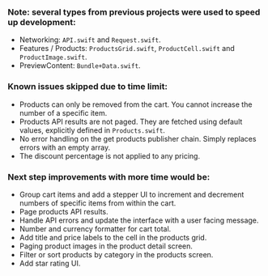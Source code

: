 ### Note: several types from previous projects were used to speed up development:
- Networking: `API.swift` and `Request.swift`.
- Features / Products: `ProductsGrid.swift`, `ProductCell.swift` and `ProductImage.swift`.
- PreviewContent: `Bundle+Data.swift`.

### Known issues skipped due to time limit:
- Products can only be removed from the cart. You cannot increase the number of a specific item.
- Products API results are not paged. They are fetched using default values, explicitly defined in `Products.swift`.
- No error handling on the get products publisher chain. Simply replaces errors with an empty array.
- The discount percentage is not applied to any pricing.

### Next step improvements with more time would be:
- Group cart items and add a stepper UI to increment and decrement numbers of specific items from within the cart.
- Page products API results.
- Handle API errors and update the interface with a user facing message.
- Number and currency formatter for cart total.
- Add title and price labels to the cell in the products grid.
- Paging product images in the product detail screen.
- Filter or sort products by category in the products screen.
- Add star rating UI.

